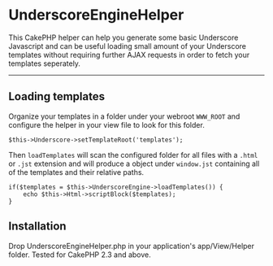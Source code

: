 UnderscoreEngineHelper
======================

This CakePHP helper can help you generate some basic Underscore Javascript and
can be useful loading small amount of your Underscore templates without requiring
further AJAX requests in order to fetch your templates seperately.

----------

Loading templates
---------

Organize your templates in a folder under your webroot `WWW_ROOT` and configure the
helper in your view file to look for this folder.

```
$this->Underscore->setTemplateRoot('templates');
```

Then `loadTemplates` will scan the configured folder for all files with a `.html` or `.jst`
extension and will produce a object under `window.jst` containing all of the templates
and their relative paths.

```
if($templates = $this->UnderscoreEngine->loadTemplates()) {
	echo $this->Html->scriptBlock($templates);
}
```

Installation
---------
Drop UnderscoreEngineHelper.php in your application's app/View/Helper folder.
Tested for CakePHP 2.3 and above.